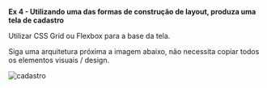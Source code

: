<b>Ex 4 - Utilizando uma das formas de construção de layout, produza uma tela de cadastro</br></b>

Utilizar CSS Grid ou Flexbox para a base da tela.<br/>

Siga uma arquitetura próxima a imagem abaixo, não necessita copiar todos os elementos visuais / design.

![cadastro](https://github.com/jaquelinemarina/FuturoDEV_M1S07/assets/153782247/2dce0ef1-1e30-43fa-a4fb-72a454b34da0)
